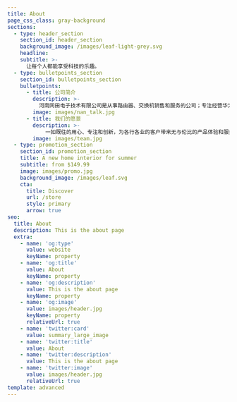 ```yaml
---
title: About
page_css_class: gray-background
sections:
  - type: header_section
    section_id: header_section
    background_image: /images/leaf-light-grey.svg
    headline: 
    subtitle: >-
      让每个人都能享受科技的乐趣。
  - type: bulletpoints_section
    section_id: bulletpoints_section
    bulletpoints:
      - title: 公司简介
        description: >-
          河南网田电子技术有限公司是从事路由器、交换机销售和服务的公司；专注经营华为产品，价格低，送货快，评价好。
        image: images/nan_talk.jpg
      - title: 我们的愿景
        description: >-
            一如既往的用心、专注和创新，为各行各业的客户带来无与伦比的产品体验和服务，坚持以“技术保质量，质量促服务，服务赢荣誉，荣誉求发展”为服务理念，以“团结、务实、拼搏、创新”为宗旨，随时随地为客户提供最优质的产品和服务。
        image: images/team.jpg
  - type: promotion_section
    section_id: promotion_section
    title: A new home interior for summer
    subtitle: from $149.99
    image: images/promo.jpg
    background_image: /images/leaf.svg
    cta:
      title: Discover
      url: /store
      style: primary
      arrow: true
seo:
  title: About
  description: This is the about page
  extra:
    - name: 'og:type'
      value: website
      keyName: property
    - name: 'og:title'
      value: About
      keyName: property
    - name: 'og:description'
      value: This is the about page
      keyName: property
    - name: 'og:image'
      value: images/header.jpg
      keyName: property
      relativeUrl: true
    - name: 'twitter:card'
      value: summary_large_image
    - name: 'twitter:title'
      value: About
    - name: 'twitter:description'
      value: This is the about page
    - name: 'twitter:image'
      value: images/header.jpg
      relativeUrl: true
template: advanced
---
```

